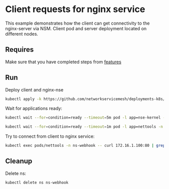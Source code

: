 # Client requests for nginx service

This example demonstrates how the client can get connectivity to the nginx-server via NSM.
Client pod and server deployment located on different nodes.


## Requires

Make sure that you have completed steps from [features](../)

## Run

Deploy client and nginx-nse
```bash
kubectl apply -k https://github.com/networkservicemesh/deployments-k8s/examples/features/webhook?ref=967871447042ee99b3b73d294df4e7196585f088
```

Wait for applications ready:
```bash
kubectl wait --for=condition=ready --timeout=5m pod -l app=nse-kernel -n ns-webhook
```
```bash
kubectl wait --for=condition=ready --timeout=1m pod -l app=nettools -n ns-webhook
```

Try to connect from client to nginx service:
```bash
kubectl exec pods/nettools -n ns-webhook -- curl 172.16.1.100:80 | grep -o "<title>Welcome to nginx!</title>"
```

## Cleanup

Delete ns:
```bash
kubectl delete ns ns-webhook
```
